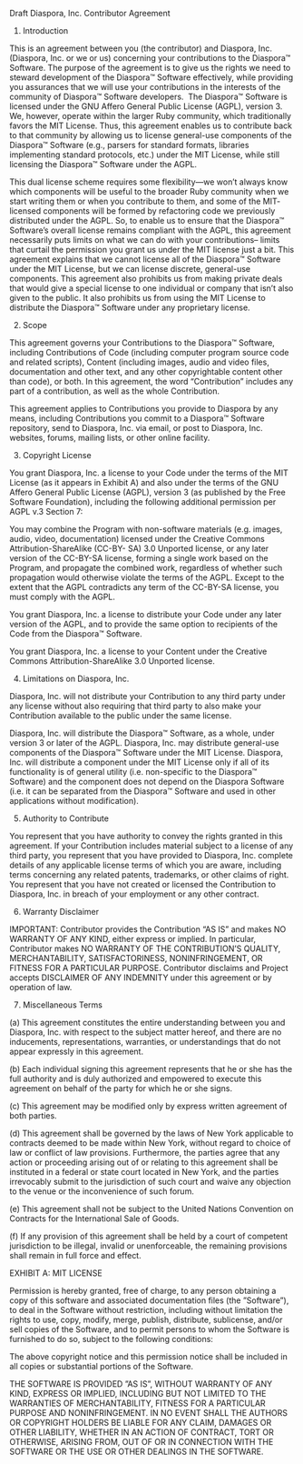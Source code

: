 Draft Diaspora, Inc. Contributor Agreement

  1. Introduction

This is an agreement between you (the contributor) and Diaspora, Inc. (Diaspora, Inc. or we or us) concerning your contributions to the Diaspora™ Software. The purpose of the agreement is to give us the rights we need to steward development of the Diaspora™ Software effectively, while providing you assurances that we will use your contributions in the interests of the community of Diaspora™ Software developers. 
The Diaspora™ Software is licensed under the GNU Affero General Public License (AGPL), version 3. We, however, operate within the larger Ruby community, which traditionally favors the MIT License. Thus, this agreement enables us to contribute back to that community by allowing us to license general-use components of the Diaspora™ Software (e.g., parsers for standard formats, libraries implementing standard protocols, etc.) under the MIT License, while still licensing the Diaspora™ Software under the AGPL.

This dual license scheme requires some flexibility—we won’t always know which components will be useful to the broader Ruby community when we start writing them or when you contribute to them, and some of the MIT- licensed components will be formed by refactoring code we previously distributed under the AGPL. So, to enable us to ensure that the Diaspora™ Software’s overall license remains compliant with the AGPL, this agreement necessarily puts limits on what we can do with your contributions– limits that curtail the permission you grant us under the MIT license just a bit. This agreement explains that we cannot license all of the Diaspora™ Software under the MIT License, but we can license discrete, general-use components. This agreement also prohibits us from making private deals that would give a special license to one individual or company that isn’t also given to the public. It also prohibits us from using the MIT License to distribute the Diaspora™ Software under any proprietary license.

2. Scope

This agreement governs your Contributions to the Diaspora™ Software, including Contributions of Code (including computer program source code and related scripts), Content (including images, audio and video files, documentation and other text, and any other copyrightable content other than code), or both. In this agreement, the word “Contribution” includes any part of a contribution, as well as the whole Contribution.

This agreement applies to Contributions you provide to Diaspora by any means, including Contributions you commit to a Diaspora™ Software repository, send to Diaspora, Inc. via email, or post to Diaspora, Inc. websites, forums, mailing lists, or other online facility.



3. Copyright License

You grant Diaspora, Inc. a license to your Code under the terms of the MIT License (as it appears in Exhibit A) and also under the terms of the GNU Affero General Public License (AGPL), version 3 (as published by the Free Software Foundation), including the following additional permission per AGPL v.3 Section 7:

You may combine the Program with non-software materials (e.g. images, audio, video, documentation) licensed under the Creative Commons Attribution-ShareAlike (CC-BY- SA) 3.0 Unported license, or any later version of the CC-BY-SA license, forming a single work based on the Program, and propagate the combined work, regardless of whether such propagation would otherwise violate the terms of the AGPL. Except to the extent that the AGPL contradicts any term of the CC-BY-SA license, you must comply with the AGPL.

You grant Diaspora, Inc. a license to distribute your Code under any later version of the AGPL, and to provide the same option to recipients of the Code from the Diaspora™ Software.

You grant Diaspora, Inc. a license to your Content under the Creative Commons Attribution-ShareAlike 3.0 Unported license.

4. Limitations on Diaspora, Inc.

 Diaspora, Inc. will not distribute your Contribution to any third party under any license without also requiring that third party to also make your Contribution available to the public under the same license.

Diaspora, Inc. will distribute the Diaspora™ Software, as a whole, under version 3 or later of the AGPL. Diaspora, Inc. may distribute general-use components of the Diaspora™ Software under the MIT License. Diaspora, Inc. will distribute a component under the MIT License only if all of its functionality is of general utility (i.e. non-specific to the Diaspora™ Software) and the component does not depend on the Diaspora Software (i.e. it can be separated from the Diaspora™ Software and used in other applications without modification).

5. Authority to Contribute

You represent that you have authority to convey the rights granted in this agreement. If your Contribution includes material subject to a license of any third party, you represent that you have provided to Diaspora, Inc. complete details of any applicable license terms of which you are aware, including terms concerning any related patents, trademarks, or other claims of right. You represent that you have not created or licensed the Contribution to Diaspora, Inc. in breach of your employment or any other contract.



6. Warranty Disclaimer

IMPORTANT: Contributor provides the Contribution “AS IS” and makes NO WARRANTY OF ANY KIND, either express or implied. In particular, Contributor makes NO WARRANTY OF THE CONTRIBUTION’S QUALITY, MERCHANTABILITY, SATISFACTORINESS, NONINFRINGEMENT, OR FITNESS FOR A PARTICULAR PURPOSE. Contributor disclaims and Project accepts DISCLAIMER OF ANY INDEMNITY under this agreement or by operation of law.

7.	Miscellaneous Terms

(a) This agreement constitutes the entire understanding between you and Diaspora, Inc. with respect to the subject matter hereof, and there are no inducements, representations, warranties, or understandings that do not appear expressly in this agreement.

(b) Each individual signing this agreement represents that he or she has the full authority and is duly authorized and empowered to execute this agreement on behalf of the party for which he or she signs.

(c) This agreement may be modified only by express written agreement of both parties.

(d) This agreement shall be governed by the laws of New York applicable to contracts deemed to be made within New York, without regard to choice of law or conflict of law provisions. Furthermore, the parties agree that any action or proceeding arising out of or relating to this agreement shall be instituted in a federal or state court located in New York, and the parties irrevocably submit to the jurisdiction of such court and waive any objection to the venue or the inconvenience of such forum.
  
(e) This agreement shall not be subject to the United Nations Convention on Contracts for the International Sale of Goods. 


(f) If any provision of this agreement shall be held by a court of competent jurisdiction to be illegal, invalid or unenforceable, the remaining provisions shall remain in full force and effect.



EXHIBIT A: MIT LICENSE

Permission is hereby granted, free of charge, to any person obtaining a copy of this software and associated documentation files (the ”Software”), to deal in the Software without restriction, including without limitation the rights to use, copy, modify, merge, publish, distribute, sublicense, and/or sell copies of the Software, and to permit persons to whom the Software is furnished to do so, subject to the following conditions:

The above copyright notice and this permission notice shall be included in all copies or substantial portions of the Software.

THE SOFTWARE IS PROVIDED ”AS IS”, WITHOUT WARRANTY OF ANY KIND, EXPRESS OR IMPLIED, INCLUDING BUT NOT LIMITED TO THE WARRANTIES OF MERCHANTABILITY, FITNESS FOR A PARTICULAR PURPOSE AND NONINFRINGEMENT. IN NO EVENT SHALL THE AUTHORS OR COPYRIGHT HOLDERS BE LIABLE FOR ANY CLAIM, DAMAGES OR OTHER LIABILITY, WHETHER IN AN ACTION OF CONTRACT, TORT OR OTHERWISE, ARISING FROM, OUT OF OR IN CONNECTION WITH THE SOFTWARE OR THE USE OR OTHER DEALINGS IN THE SOFTWARE.

